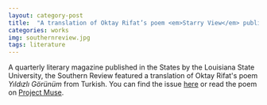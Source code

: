 ```yaml
---
layout: category-post
title:  "A translation of Oktay Rifat’s poem <em>Starry View</em> published in <em>the Southern Review</em>"
categories: works
img: southernreview.jpg
tags: literature
---
```


A quarterly literary magazine published in the States by the Louisiana State University, the Southern Review featured a translation of Oktay Rifat's poem _Yıldızlı Görünüm_ from Turkish. You can find the issue [here](https://thesouthernreview.org/issues/detail/Summer-2023/265/) or read the poem on [Project Muse](https://muse.jhu.edu/article/900977).
